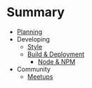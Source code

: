 # Summary

* [Planning](./project_management/README.md)
* Developing
  * [Style](./style/README.md)
  * [Build & Deployment](./build_process/README.md)
    * [Node & NPM](./build_process/node.md)
* Community
  * [Meetups](./meetups/README.md)

